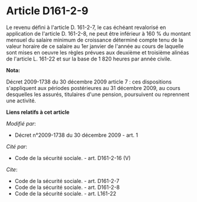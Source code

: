 # Article D161-2-9

Le revenu défini à l'article D. 161-2-7, le cas échéant revalorisé en application de l'article D. 161-2-8, ne peut être
inférieur à 160 % du montant mensuel du salaire minimum de croissance déterminé compte tenu de la valeur horaire de ce
salaire au 1er janvier de l'année au cours de laquelle sont mises en oeuvre les règles prévues aux deuxième et troisième
alinéas de l'article L. 161-22 et sur la base de 1 820 heures par année civile.

**Nota:**

Décret 2009-1738 du 30 décembre 2009 article 7 : ces dispositions s'appliquent aux périodes postérieures au 31 décembre 2009,
au cours desquelles les assurés, titulaires d'une pension, poursuivent ou reprennent une activité.

**Liens relatifs à cet article**

_Modifié par_:

  - Décret n°2009-1738 du 30 décembre 2009 - art. 1

_Cité par_:

  - Code de la sécurité sociale. - art. D161-2-16 (V)

_Cite_:

  - Code de la sécurité sociale. - art. D161-2-7
  - Code de la sécurité sociale. - art. D161-2-8
  - Code de la sécurité sociale. - art. L161-22
